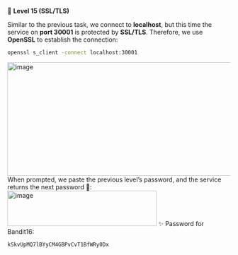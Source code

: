 🔐 **Level 15 (SSL/TLS)**

Similar to the previous task, we connect to **localhost**, but this time the service on **port 30001** is protected by **SSL/TLS**. Therefore, we use **OpenSSL** to establish the connection:

```bash
openssl s_client -connect localhost:30001
```
<img width="647" height="257" alt="image" src="https://github.com/user-attachments/assets/a8331783-b36d-4b7e-991e-b91878342ff3" />
When prompted, we paste the previous level’s password, and the service returns the next password 🔑:

<img width="337" height="80" alt="image" src="https://github.com/user-attachments/assets/5353783f-9c4d-4b81-85ff-cb902d1de7a3" />
✨ Password for Bandit16:

```
kSkvUpMQ7lBYyCM4GBPvCvT1BfWRy0Dx
```
